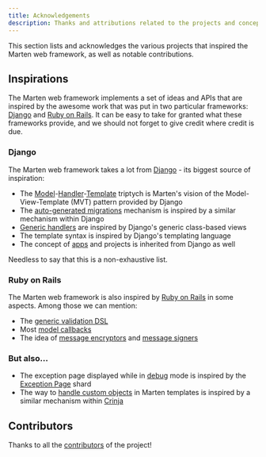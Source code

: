 ```yaml
---
title: Acknowledgements
description: Thanks and attributions related to the projects and concepts that inspired the Marten web framework.
---
```


This section lists and acknowledges the various projects that inspired the Marten web framework, as well as notable contributions.

## Inspirations

The Marten web framework implements a set of ideas and APIs that are inspired by the awesome work that was put in two particular frameworks: [Django](https://www.djangoproject.com/) and [Ruby on Rails](https://rubyonrails.org/). It can be easy to take for granted what these frameworks provide, and we should not forget to give credit where credit is due.

### Django

The Marten web framework takes a lot from [Django](https://www.djangoproject.com/) - its biggest source of inspiration:

* The [Model](../models-and-databases)-[Handler](../handlers-and-http)-[Template](../templates) triptych is Marten's vision of the Model-View-Template (MVT) pattern provided by Django
* The [auto-generated migrations](../models-and-databases/migrations) mechanism is inspired by a similar mechanism within Django
* [Generic handlers](../handlers-and-http/generic-handlers) are inspired by Django's generic class-based views
* The template syntax is inspired by Django's templating language
* The concept of [apps](../development/applications) and projects is inherited from Django as well

Needless to say that this is a non-exhaustive list.

### Ruby on Rails

The Marten web framework is also inspired by [Ruby on Rails](https://rubyonrails.org/) in some aspects. Among those we can mention:

* The [generic validation DSL](../models-and-databases/validations)
* Most [model callbacks](../models-and-databases/callbacks)
* The idea of [message encryptors](pathname:///api/Marten/Core/Encryptor.html) and [message signers](pathname:///api/Marten/Core/Signer.html)

### But also...

* The exception page displayed while in [debug](../development/reference/settings#debug) mode is inspired by the [Exception Page](https://github.com/crystal-loot/exception_page) shard
* The way to [handle custom objects](../templates/introduction#using-custom-objects-in-contexts) in Marten templates is inspired by a similar mechanism within [Crinja](https://github.com/straight-shoota/crinja)

## Contributors

Thanks to all the [contributors](https://github.com/martenframework/marten/contributors) of the project!

